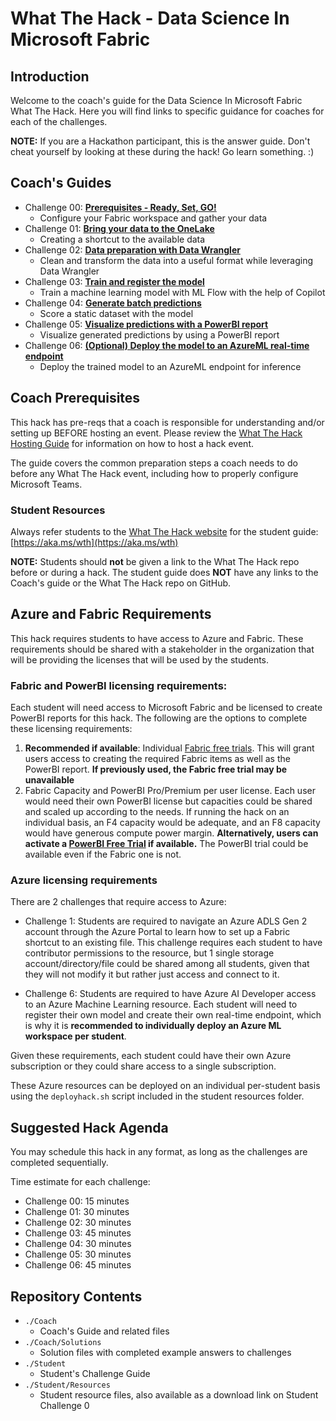# What The Hack - Data Science In Microsoft Fabric

## Introduction

Welcome to the coach's guide for the Data Science In Microsoft Fabric What The Hack. Here you will find links to specific guidance for coaches for each of the challenges.

**NOTE:** If you are a Hackathon participant, this is the answer guide. Don't cheat yourself by looking at these during the hack! Go learn something. :)

## Coach's Guides

- Challenge 00: **[Prerequisites - Ready, Set, GO!](./Solution-00.md)**
	 - Configure your Fabric workspace and gather your data
- Challenge 01: **[Bring your data to the OneLake](./Solution-01.md)**
	 - Creating a shortcut to the available data
- Challenge 02: **[Data preparation with Data Wrangler](./Solution-02.md)**
	 - Clean and transform the data into a useful format while leveraging Data Wrangler
- Challenge 03: **[Train and register the model](./Solution-03.md)**
	 - Train a machine learning model with ML Flow with the help of Copilot
- Challenge 04: **[Generate batch predictions](./Solution-04.md)**
	 - Score a static dataset with the model
- Challenge 05: **[Visualize predictions with a PowerBI report](./Solution-05.md)**
	 - Visualize generated predictions by using a PowerBI report
- Challenge 06: **[(Optional) Deploy the model to an AzureML real-time endpoint](./Solution-06.md)**
	 - Deploy the trained model to an AzureML endpoint for inference

## Coach Prerequisites

This hack has pre-reqs that a coach is responsible for understanding and/or setting up BEFORE hosting an event. Please review the [What The Hack Hosting Guide](https://aka.ms/wthhost) for information on how to host a hack event.

The guide covers the common preparation steps a coach needs to do before any What The Hack event, including how to properly configure Microsoft Teams.

### Student Resources

Always refer students to the [What The Hack website](https://aka.ms/wth) for the student guide: [https://aka.ms/wth](https://aka.ms/wth)

**NOTE:** Students should **not** be given a link to the What The Hack repo before or during a hack. The student guide does **NOT** have any links to the Coach's guide or the What The Hack repo on GitHub.


## Azure and Fabric Requirements

This hack requires students to have access to Azure and Fabric. These requirements should be shared with a stakeholder in the organization that will be providing the licenses that will be used by the students.

### Fabric and PowerBI licensing requirements:

Each student will need access to Microsoft Fabric and be licensed to create PowerBI reports for this hack. The following are the options to complete these licensing requirements:

1. **Recommended if available**: Individual [Fabric free trials](https://learn.microsoft.com/en-us/fabric/get-started/fabric-trial#start-the-fabric-capacity-trial). This will grant users access to creating the required Fabric items as well as the PowerBI report. **If previously used, the Fabric free trial may be unavailable**
2. Fabric Capacity and PowerBI Pro/Premium per user license. Each user would need their own PowerBI license but capacities could be shared and scaled up according to the needs. If running the hack on an individual basis, an F4 capacity would be adequate, and an F8 capacity would have generous compute power margin.  **Alternatively, users can activate a [PowerBI Free Trial](https://learn.microsoft.com/en-us/power-bi/fundamentals/service-self-service-signup-for-power-bi) if available.** The PowerBI trial could be available even if the Fabric one is not.


### Azure licensing requirements

There are 2 challenges that require access to Azure:

- Challenge 1: Students are required to navigate an Azure ADLS Gen 2 account through the Azure Portal to learn how to set up a Fabric shortcut to an existing file. This challenge requires each student to have contributor permissions to the resource, but 1 single storage account/directory/file could be shared among all students, given that they will not modify it but rather just access and connect to it.

- Challenge 6: Students are required to have Azure AI Developer access to an Azure Machine Learning resource. Each student will need to register their own model and create their own real-time endpoint, which is why it is **recommended to individually deploy an Azure ML workspace per student**.

Given these requirements, each student could have their own Azure subscription or they could share access to a single subscription.

These Azure resources can be deployed on an individual per-student basis using the `deployhack.sh` script included in the student resources folder.

## Suggested Hack Agenda 

You may schedule this hack in any format, as long as the challenges are completed sequentially.

Time estimate for each challenge:
- Challenge 00: 15 minutes
- Challenge 01: 30 minutes
- Challenge 02: 30 minutes
- Challenge 03: 45 minutes
- Challenge 04: 30 minutes
- Challenge 05: 30 minutes
- Challenge 06: 45 minutes

## Repository Contents

- `./Coach`
  - Coach's Guide and related files
- `./Coach/Solutions`
  - Solution files with completed example answers to challenges
- `./Student`
  - Student's Challenge Guide
- `./Student/Resources`
  - Student resource files, also available as a download link on Student Challenge 0
